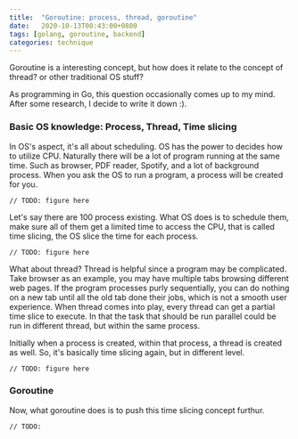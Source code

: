 ```yaml
---
title:  "Goroutine: process, thread, goroutine"
date:   2020-10-13T00:43:00+0800
tags: [golang, goroutine, backend]
categories: technique
---
```


Goroutine is a interesting concept, but how does it relate to the concept of thread? or other traditional OS stuff?

As programming in Go, this question occasionally comes up to my mind. After some research, I decide to write it down :).

### Basic OS knowledge: Process, Thread, Time slicing

In OS's aspect, it's all about scheduling. OS has the power to decides how to utilize CPU. Naturally there will be a lot of program running at the same time. Such as browser, PDF reader, Spotify, and a lot of background process. When you ask the OS to run a program, a process will be created for you.

`// TODO: figure here`

Let's say there are 100 process existing. What OS does is to schedule them, make sure all of them get a limited time to access the CPU, that is called time slicing, the OS slice the time for each process.

`// TODO: figure here`

What about thread? 
Thread is helpful since a program may be complicated. Take browser as an example, you may have multiple tabs browsing different web pages. If the program processes purly sequentially, you can do nothing on a new tab until all the old tab done their jobs, which is not a smooth user experience. When thread comes into play, every thread can get a partial time slice to execute. In that the task that should be run parallel could be run in different thread, but within the same process. 

Initially when a process is created, within that process, a thread is created as well.
So, it's basically time slicing again, but in different level.

`// TODO: figure here`

### Goroutine
Now, what goroutine does is to push this time slicing concept furthur.

`// TODO: `
